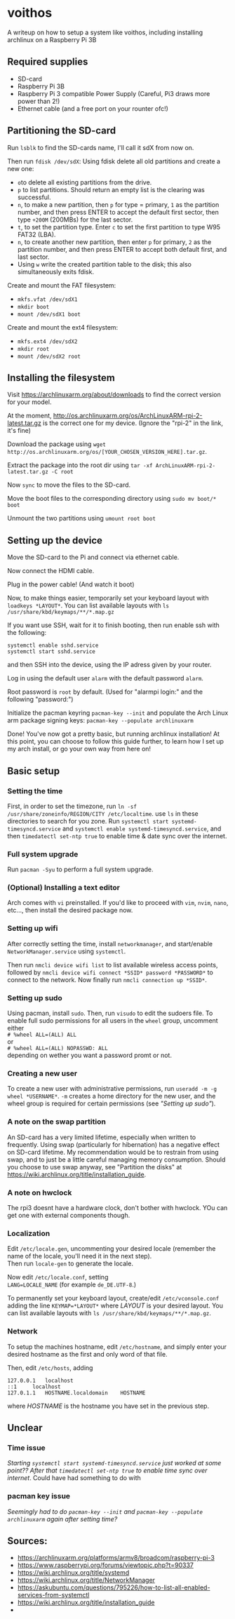 # voithos
A writeup on how to setup a system like voithos, including installing archlinux on a Raspberry Pi 3B

## Required supplies
- SD-card
- Raspberry Pi 3B
- Raspberry Pi 3 compatible Power Supply (Careful, Pi3 draws more power than 2!)
- Ethernet cable (and a free port on your rounter ofc!)

## Partitioning the SD-card
Run ```lsblk``` to find the SD-cards name, I'll call it sdX from now on.

Then run ```fdisk /dev/sdX```:
Using fdisk delete all old partitions and create a new one:
- ```o```to delete all existing partitions from the drive.
- ```p``` to list partitions. Should return an empty list is the clearing was successful.
- ```n```, to make a new partition, then ```p``` for type = primary, ```1``` as the partition number, and then press ENTER to accept the default first sector, then type ```+200M``` (200MBs) for the last sector.
- ```t```, to set the partition type. Enter ```c``` to set the first partition to type W95 FAT32 (LBA).
- ```n```, to create another new partition, then enter ```p``` for primary, ```2``` as the partition number, and then press ENTER to accept both default first, and last sector.
- Using ```w``` write the created partition table to the disk; this also simultaneously exits fdisk.

Create and mount the FAT filesystem:
- ```mkfs.vfat /dev/sdX1```
- ```mkdir boot```
- ```mount /dev/sdX1 boot```

Create and mount the ext4 filesystem:
- ```mkfs.ext4 /dev/sdX2```
- ```mkdir root```
- ```mount /dev/sdX2 root```

## Installing the filesystem
Visit https://archlinuxarm.org/about/downloads to find the correct version for your model.

At the moment, http://os.archlinuxarm.org/os/ArchLinuxARM-rpi-2-latest.tar.gz is the correct one for my device. (Ignore the "rpi-2" in the link, it's fine)

Download the package using ```wget http://os.archlinuxarm.org/os/[YOUR_CHOSEN_VERSION_HERE].tar.gz```.

Extract the package into the root dir using ```tar -xf ArchLinuxARM-rpi-2-latest.tar.gz -C root```

Now ```sync``` to move the files to the SD-card.

Move the boot files to the corresponding directory using ```sudo mv boot/* boot```

Unmount the two partitions using ```umount root boot```

## Setting up the device
Move the SD-card to the Pi and connect via ethernet cable. 

Now connect the HDMI cable.

Plug in the power cable! (And watch it boot)

Now, to make things easier, temporarily set your keyboard layout with ```loadkeys *LAYOUT*```. You can list available layouts with ```ls /usr/share/kbd/keymaps/**/*.map.gz```

If you want use SSH, wait for it to finish booting, then run enable ssh with the following:

```systemctl enable sshd.service```  
```systemctl start sshd.service```

and then SSH into the device, using the IP adress given by your router.

Log in using the default user ```alarm``` with the default password ```alarm```.

Root password is ```root``` by default. (Used for "alarmpi login:" and the following "password:")

Initialize the pacman keyring ```pacman-key --init``` and populate the Arch Linux arm package signing keys: ```pacman-key --populate archlinuxarm```

Done! You've now got a pretty basic, but running archlinux installation! At this point, you can choose to follow this guide further, to learn how I set up my arch install, or go your own way from here on!

## Basic setup
### Setting the time
First, in order to set the timezone, run ```ln -sf /usr/share/zoneinfo/REGION/CITY /etc/localtime```. use ```ls``` in these directories to search for you zone.
Run ```systemctl start systemd-timesyncd.service``` and ```systemctl enable systemd-timesyncd.service```, and then ```timedatectl set-ntp true``` to enable time & date sync over the internet.

### Full system upgrade
Run ```pacman -Syu``` to perform a full system upgrade.

### (Optional) Installing a text editor
Arch comes with ```vi``` preinstalled. If you'd like to proceed with ```vim```, ```nvim```, ```nano```, etc...,  then install the desired package now.

### Setting up wifi
After correctly setting the time, install ```networkmanager```, and start/enable ```NetworkManager.service``` using ```systemctl```.

Then run ```nmcli device wifi list``` to list available wireless access points, followed by ```nmcli device wifi connect *SSID* password *PASSWORD*``` to connect to the network. Now finally run ```nmcli connection up *SSID*```. 

### Setting up sudo
Using pacman, install ```sudo```. Then, run ```visudo``` to edit the sudoers file. To enable full sudo permissions for all users in the ```wheel``` group, uncomment either  
```# %wheel ALL=(ALL) ALL```  
or  
```# %wheel ALL=(ALL) NOPASSWD: ALL```  
depending on wether you want a password promt or not.

### Creating a new user
To create a new user with administrative permissions, run ```useradd -m -g wheel *USERNAME*```. ```-m``` creates a home directory for the new user, and the wheel group is required for certain permissions (see *"Setting up sudo"*).

### A note on the swap partition
An SD-card has a very limited lifetime, especially when written to frequently. Using swap (particularly for hibernation) has a negative effect on SD-card lifetime. My recommendation would be to restrain from using swap, and to just be a little careful managing memory consumption. Should you choose to use swap anyway, see "Partition the disks" at https://wiki.archlinux.org/title/installation_guide.

### A note on hwclock
The rpi3 doesnt have a hardware clock, don't bother with hwclock. YOu can get one with external components though.

### Localization
Edit ```/etc/locale.gen```, uncommenting your desired locale (remember the name of the locale, you'll need it in the next step).  
Then run ```locale-gen``` to generate the locale.

Now edit ```/etc/locale.conf```, setting  
```LANG=LOCALE_NAME``` (for example ```de_DE.UTF-8```.)

To permanently set your keyboard layout, create/edit ```/etc/vconsole.conf``` adding the line ```KEYMAP=*LAYOUT*``` where *LAYOUT* is your desired layout. You can list available layouts with ```ls /usr/share/kbd/keymaps/**/*.map.gz```.

### Network
To setup the machines hostname, edit ```/etc/hostname```, and simply enter your desired hostname as the first and only word of that file.

Then, edit ```/etc/hosts```, adding

    127.0.0.1	localhost
    ::1		localhost
    127.0.1.1	HOSTNAME.localdomain	HOSTNAME

where *HOSTNAME* is the hostname you have set in the previous step.

## Unclear
### Time issue
*Starting ```systemctl start systemd-timesyncd.service``` just worked at some point?? After that ```timedatectl set-ntp true``` to enable time sync over internet*. Could have had something to do with 
### pacman key issue
*Seemingly had to do ```pacman-key --init``` and ```pacman-key --populate archlinuxarm``` again after setting time?*


## Sources:
- https://archlinuxarm.org/platforms/armv8/broadcom/raspberry-pi-3
- https://www.raspberrypi.org/forums/viewtopic.php?t=90337
- https://wiki.archlinux.org/title/systemd
- https://wiki.archlinux.org/title/NetworkManager
- https://askubuntu.com/questions/795226/how-to-list-all-enabled-services-from-systemctl
- https://wiki.archlinux.org/title/installation_guide
- 
